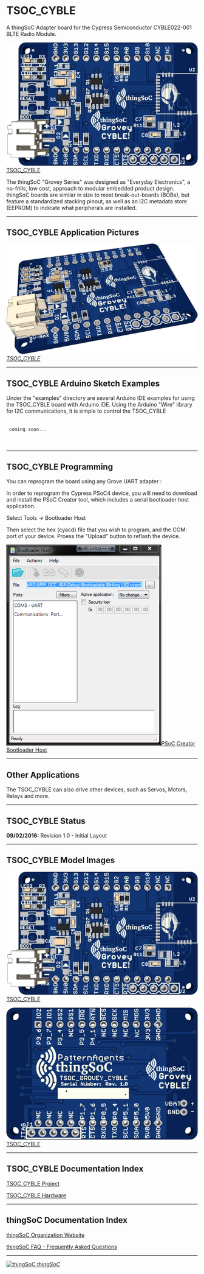 # TSOC_CYBLE

A thingSoC Adapter board for the Cypress Semiconductor CYBLE022-001 BLTE Radio Module.

[![thingSoC TSOC_CYBLE](https://github.com/thingSoC/TSOC_CYBLE/blob/master/TSOC_CYBLE/images/TSOC_CYBLE_top.png?raw=true)TSOC_CYBLE](https://github.com/thingSoC/TSOC_CYBLE)

The thingSoC "Grovey Series" was designed as "Everyday Electronics", a no-frills, low cost, approach to modular embedded product design.
thingSoC boards are similar in size to most break-out-boards (BOBs), but feature a standardized stacking pinout, as well as an I2C metadata store (EEPROM)
to indicate what peripherals are installed.

---------------------------------------

## TSOC_CYBLE Application Pictures


[![thingSoC TSOC_CYBLE](https://github.com/thingSoC/TSOC_CYBLE/blob/master/TSOC_CYBLE/images/TSOC_CYBLE_iso.png?raw=true)*TSOC_CYBLE*](https://github.com/thingSoC/TSOC_CYBLE)

---------------------------------------

## TSOC_CYBLE Arduino Sketch Examples

Under the "examples" directory are several Arduino IDE examples for using the TSOC_CYBLE board with Arduino IDE.
Using the Arduino "Wire" library for I2C communications, it is simple to control the TSOC_CYBLE

```c

 coming soon...

 
```

---------------------------------------
## TSOC_CYBLE Programming

You can reprogram the board using any Grove UART adapter :

In order to reprogram the Cypress PSoC4 device, you will need to download and install the PSoC Creator tool, which includes a serial bootloader host application.

Select Tools -> Bootloader Host 

Then select the hex (cyacd) file that you wish to program, and the COM: port of your device. Proess the "Upload" button to reflash the device.

[![thingSoC TSOC_CYBLE](https://raw.githubusercontent.com/thingSoC/TSOC_CYBLE/master/TSOC_CYBLE/images/product/psoc_bootloader.png?raw=true)PSoC Creator Bootloader Host](https://github.com/thingSoC/TSOC_CYBLE)


---------------------------------------
## Other Applications

The TSOC_CYBLE can also drive other devices, such as Servos, Motors, Relays and more.


---------------------------------------

## TSOC_CYBLE Status <a name="TSOC_CYBLE_status"/>

**09/02/2016:** 
Revision 1.0 - Initial Layout 


---------------------------------------
## TSOC_CYBLE Model Images


[![thingSoC TSOC_CYBLE](https://raw.githubusercontent.com/thingSoC/TSOC_CYBLE/master/TSOC_CYBLE/images/TSOC_CYBLE_top.png?raw=true)TSOC_CYBLE](https://github.com/thingSoC/TSOC_CYBLE)


[![thingSoC TSOC_CYBLE](https://raw.githubusercontent.com/thingSoC/TSOC_CYBLE/master/TSOC_CYBLE/images/TSOC_CYBLE_bot.png?raw=true)TSOC_CYBLE](https://github.com/thingSoC/TSOC_CYBLE)


---------------------------------------

## TSOC_CYBLE Documentation Index <a name="TSOC_CYBLE_documentation_index"/>

[TSOC_CYBLE Project](http://thingsoc.github.io/projects/TSOC_CYBLE.html)

[TSOC_CYBLE Hardware](https://github.com/thingSoC/TSOC_CYBLE/tree/master/TSOC_CYBLE/hardware)


---------------------------------------

## thingSoC Documentation Index <a name="thingSoC_documentation_index"/>

[thingSoC Organization Website](http://thingSoC.github.io)

[thingSoC FAQ - Frequently Asked Questions](http://thingsoc.github.io/support/faq.html)

---------------------------------------

[![thingSoC](http://thingsoc.github.io/img/projects/thingSoC/thingSoC_thumb.png?raw=true) 
*thingSoC*](http://thingsoc.github.io)
